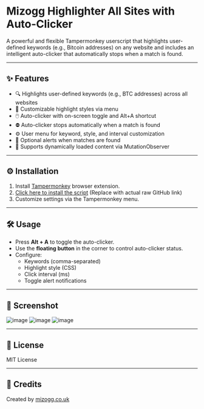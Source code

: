 # Mizogg Highlighter All Sites with Auto-Clicker

A powerful and flexible Tampermonkey userscript that highlights user-defined keywords (e.g., Bitcoin addresses) on any website and includes an intelligent auto-clicker that automatically stops when a match is found.

---

## ✨ Features

- 🔍 Highlights user-defined keywords (e.g., BTC addresses) across all websites
- 🎨 Customizable highlight styles via menu
- 🖱️ Auto-clicker with on-screen toggle and Alt+A shortcut
- ⛔ Auto-clicker stops automatically when a match is found
- ⚙️ User menu for keyword, style, and interval customization
- 🔔 Optional alerts when matches are found
- 🔄 Supports dynamically loaded content via MutationObserver

---

## ⚙️ Installation

1. Install [Tampermonkey](https://www.tampermonkey.net/) browser extension.
2. [Click here to install the script](https://raw.githubusercontent.com/yourusername/mizogg-highlighter/main/mizogg-highlighter.user.js) (Replace with actual raw GitHub link)
3. Customize settings via the Tampermonkey menu.

---

## 🛠 Usage

- Press **Alt + A** to toggle the auto-clicker.
- Use the **floating button** in the corner to control auto-clicker status.
- Configure:
  - Keywords (comma-separated)
  - Highlight style (CSS)
  - Click interval (ms)
  - Toggle alert notifications

---

## 📸 Screenshot

![image](https://github.com/user-attachments/assets/0002b209-7124-4a01-9691-167c466d53e7)
![image](https://github.com/user-attachments/assets/20a6bd52-804f-45ca-9efe-10a05ac866d3)
![image](https://github.com/user-attachments/assets/c611f7ac-8c6c-438b-8043-0da14fa3b86e)


---

## 📄 License

MIT License

---

## 🙌 Credits

Created by [mizogg.co.uk](https://mizogg.com)
